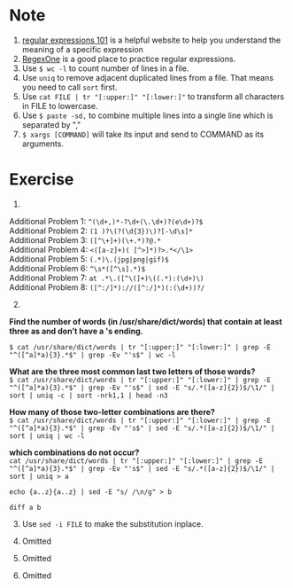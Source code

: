 # Note
1. [regular expressions 101](https://regex101.com/) is a helpful website to help you understand the meaning of a specific expression  
2. [RegexOne](https://regexone.com) is a good place to practice regular expressions.  
3. Use `$ wc -l` to count number of lines in a file.
4. Use `uniq` to remove adjacent duplicated lines from a file. That means you need to call `sort` first.
5. Use `cat FILE | tr "[:upper:]" "[:lower:]"` to transform all characters in FILE to lowercase.  
6. Use `$ paste -sd,` to combine multiple lines into a single line which is separated by ","
7. `$ xargs [COMMAND]` will take its input and send to COMMAND as its arguments.

# Exercise
1. 
Additional Problem 1: `^(\d+,)*-?\d+(\.\d+)?(e\d+)?$`  
Additional Problem 2: `(1 )?\(?(\d{3})\)?[-\d\s]*`  
Additional Problem 3: `([^\+]+)(\+.*)?@.*`  
Additional Problem 4: `<([a-z]+)( [^>]*)?>.*</\1>`  
Additional Problem 5: `(.*)\.(jpg|png|gif)$`  
Additional Problem 6: `^\s*([^\s].*)$`  
Additional Problem 7: `at .*\.([^\(]+)\((.*):(\d+)\)`  
Additional Problem 8: `([^:/]*)://([^:/]*)(:(\d+))?/`  

2.  
**Find the number of words (in /usr/share/dict/words) that contain at least three as and don’t have a 's ending.**  
  
`$ cat /usr/share/dict/words | tr "[:upper:]" "[:lower:]" | grep -E "^([^a]*a){3}.*$" | grep -Ev "'s$" | wc -l`  
  
  
**What are the three most common last two letters of those words?**  
`$ cat /usr/share/dict/words | tr "[:upper:]" "[:lower:]" | grep -E "^([^a]*a){3}.*$" | grep -Ev "'s$" | sed -E "s/.*([a-z]{2})$/\1/" | sort | uniq -c | sort -nrk1,1 | head -n3`  
  
  
**How many of those two-letter combinations are there?**  
`$ cat /usr/share/dict/words | tr "[:upper:]" "[:lower:]" | grep -E "^([^a]*a){3}.*$" | grep -Ev "'s$" | sed -E "s/.*([a-z]{2})$/\1/" | sort | uniq | wc -l`  
  
  
**which combinations do not occur?**  
`cat /usr/share/dict/words | tr "[:upper:]" "[:lower:]" | grep -E "^([^a]*a){3}.*$" | grep -Ev "'s$" | sed -E "s/.*([a-z]{2})$/\1/" | sort | uniq > a`  
  
`echo {a..z}{a..z} | sed -E "s/ /\n/g" > b`  
  
`diff a b`  


3. Use `sed -i FILE` to make the substitution inplace.

4. Omitted
5. Omitted
6. Omitted